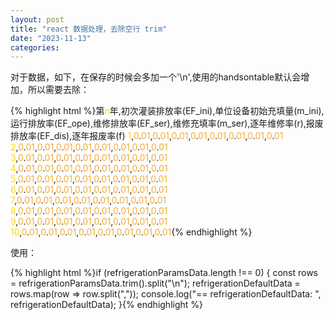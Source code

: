 ```yaml
---
layout: post
title: "react 数据处理，去除空行 trim"
date: "2023-11-13"
categories: 
---
```

<p>对于数据，如下，在保存的时候会多加一个&#39;\n&#39;,使用的handsontable默认会增加，所以需要去除：</p>
{% highlight html %}第<span style="color:#ffd700">n</span>年,初次灌装排放率(EF_ini),单位设备初始充填量(m_ini),运行排放率(EF_ope),维修排放率(EF_ser),维修充填率(m_ser),逐年维修率(r),报废排放率(EF_dis),逐年报废率(f)
<span style="color:#ffd700">1</span>,<span style="color:#f5ab35">0</span>.<span style="color:#f5ab35">01</span>,<span style="color:#f5ab35">0</span>.<span style="color:#f5ab35">01</span>,<span style="color:#f5ab35">0</span>.<span style="color:#f5ab35">01</span>,<span style="color:#f5ab35">0</span>.<span style="color:#f5ab35">01</span>,<span style="color:#f5ab35">0</span>.<span style="color:#f5ab35">01</span>,<span style="color:#f5ab35">0</span>.<span style="color:#f5ab35">01</span>,<span style="color:#f5ab35">0</span>.<span style="color:#f5ab35">01</span>,<span style="color:#f5ab35">0</span>.<span style="color:#f5ab35">01</span>
<span style="color:#ffd700">2</span>,<span style="color:#f5ab35">0</span>.<span style="color:#f5ab35">01</span>,<span style="color:#f5ab35">0</span>.<span style="color:#f5ab35">01</span>,<span style="color:#f5ab35">0</span>.<span style="color:#f5ab35">01</span>,<span style="color:#f5ab35">0</span>.<span style="color:#f5ab35">01</span>,<span style="color:#f5ab35">0</span>.<span style="color:#f5ab35">01</span>,<span style="color:#f5ab35">0</span>.<span style="color:#f5ab35">01</span>,<span style="color:#f5ab35">0</span>.<span style="color:#f5ab35">01</span>,<span style="color:#f5ab35">0</span>.<span style="color:#f5ab35">01</span>
<span style="color:#ffd700">3</span>,<span style="color:#f5ab35">0</span>.<span style="color:#f5ab35">01</span>,<span style="color:#f5ab35">0</span>.<span style="color:#f5ab35">01</span>,<span style="color:#f5ab35">0</span>.<span style="color:#f5ab35">01</span>,<span style="color:#f5ab35">0</span>.<span style="color:#f5ab35">01</span>,<span style="color:#f5ab35">0</span>.<span style="color:#f5ab35">01</span>,<span style="color:#f5ab35">0</span>.<span style="color:#f5ab35">01</span>,<span style="color:#f5ab35">0</span>.<span style="color:#f5ab35">01</span>,<span style="color:#f5ab35">0</span>.<span style="color:#f5ab35">01</span>
<span style="color:#ffd700">4</span>,<span style="color:#f5ab35">0</span>.<span style="color:#f5ab35">01</span>,<span style="color:#f5ab35">0</span>.<span style="color:#f5ab35">01</span>,<span style="color:#f5ab35">0</span>.<span style="color:#f5ab35">01</span>,<span style="color:#f5ab35">0</span>.<span style="color:#f5ab35">01</span>,<span style="color:#f5ab35">0</span>.<span style="color:#f5ab35">01</span>,<span style="color:#f5ab35">0</span>.<span style="color:#f5ab35">01</span>,<span style="color:#f5ab35">0</span>.<span style="color:#f5ab35">01</span>,<span style="color:#f5ab35">0</span>.<span style="color:#f5ab35">01</span>
<span style="color:#ffd700">5</span>,<span style="color:#f5ab35">0</span>.<span style="color:#f5ab35">01</span>,<span style="color:#f5ab35">0</span>.<span style="color:#f5ab35">01</span>,<span style="color:#f5ab35">0</span>.<span style="color:#f5ab35">01</span>,<span style="color:#f5ab35">0</span>.<span style="color:#f5ab35">01</span>,<span style="color:#f5ab35">0</span>.<span style="color:#f5ab35">01</span>,<span style="color:#f5ab35">0</span>.<span style="color:#f5ab35">01</span>,<span style="color:#f5ab35">0</span>.<span style="color:#f5ab35">01</span>,<span style="color:#f5ab35">0</span>.<span style="color:#f5ab35">01</span>
<span style="color:#ffd700">6</span>,<span style="color:#f5ab35">0</span>.<span style="color:#f5ab35">01</span>,<span style="color:#f5ab35">0</span>.<span style="color:#f5ab35">01</span>,<span style="color:#f5ab35">0</span>.<span style="color:#f5ab35">01</span>,<span style="color:#f5ab35">0</span>.<span style="color:#f5ab35">01</span>,<span style="color:#f5ab35">0</span>.<span style="color:#f5ab35">01</span>,<span style="color:#f5ab35">0</span>.<span style="color:#f5ab35">01</span>,<span style="color:#f5ab35">0</span>.<span style="color:#f5ab35">01</span>,<span style="color:#f5ab35">0</span>.<span style="color:#f5ab35">01</span>
<span style="color:#ffd700">7</span>,<span style="color:#f5ab35">0</span>.<span style="color:#f5ab35">01</span>,<span style="color:#f5ab35">0</span>.<span style="color:#f5ab35">01</span>,<span style="color:#f5ab35">0</span>.<span style="color:#f5ab35">01</span>,<span style="color:#f5ab35">0</span>.<span style="color:#f5ab35">01</span>,<span style="color:#f5ab35">0</span>.<span style="color:#f5ab35">01</span>,<span style="color:#f5ab35">0</span>.<span style="color:#f5ab35">01</span>,<span style="color:#f5ab35">0</span>.<span style="color:#f5ab35">01</span>,<span style="color:#f5ab35">0</span>.<span style="color:#f5ab35">01</span>
<span style="color:#ffd700">8</span>,<span style="color:#f5ab35">0</span>.<span style="color:#f5ab35">01</span>,<span style="color:#f5ab35">0</span>.<span style="color:#f5ab35">01</span>,<span style="color:#f5ab35">0</span>.<span style="color:#f5ab35">01</span>,<span style="color:#f5ab35">0</span>.<span style="color:#f5ab35">01</span>,<span style="color:#f5ab35">0</span>.<span style="color:#f5ab35">01</span>,<span style="color:#f5ab35">0</span>.<span style="color:#f5ab35">01</span>,<span style="color:#f5ab35">0</span>.<span style="color:#f5ab35">01</span>,<span style="color:#f5ab35">0</span>.<span style="color:#f5ab35">01</span>
<span style="color:#ffd700">9</span>,<span style="color:#f5ab35">0</span>.<span style="color:#f5ab35">01</span>,<span style="color:#f5ab35">0</span>.<span style="color:#f5ab35">01</span>,<span style="color:#f5ab35">0</span>.<span style="color:#f5ab35">01</span>,<span style="color:#f5ab35">0</span>.<span style="color:#f5ab35">01</span>,<span style="color:#f5ab35">0</span>.<span style="color:#f5ab35">01</span>,<span style="color:#f5ab35">0</span>.<span style="color:#f5ab35">01</span>,<span style="color:#f5ab35">0</span>.<span style="color:#f5ab35">01</span>,<span style="color:#f5ab35">0</span>.<span style="color:#f5ab35">01</span>
<span style="color:#ffd700">10</span>,<span style="color:#f5ab35">0</span>.<span style="color:#f5ab35">01</span>,<span style="color:#f5ab35">0</span>.<span style="color:#f5ab35">01</span>,<span style="color:#f5ab35">0</span>.<span style="color:#f5ab35">01</span>,<span style="color:#f5ab35">0</span>.<span style="color:#f5ab35">01</span>,<span style="color:#f5ab35">0</span>.<span style="color:#f5ab35">01</span>,<span style="color:#f5ab35">0</span>.<span style="color:#f5ab35">01</span>,<span style="color:#f5ab35">0</span>.<span style="color:#f5ab35">01</span>,<span style="color:#f5ab35">0</span>.<span style="color:#f5ab35">01</span>{% endhighlight %}
<p>使用：</p>
{% highlight html %}if (refrigerationParamsData.length !== 0) {
const rows = refrigerationParamsData.trim().split(&quot;\n&quot;);
refrigerationDefaultData = rows.map(row =&gt; row.split(&quot;,&quot;));
console.log(&quot;== refrigerationDefaultData: &quot;, refrigerationDefaultData);
}{% endhighlight %}
